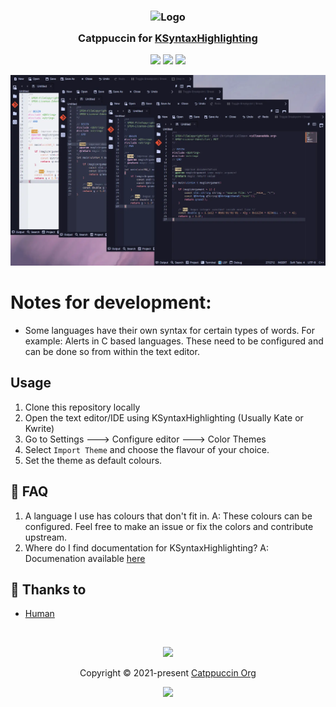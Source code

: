 <h3 align="center">
	<img src="https://raw.githubusercontent.com/catppuccin/catppuccin/main/assets/logos/exports/1544x1544_circle.png" width="100" alt="Logo"/><br/>
	<img src="https://raw.githubusercontent.com/catppuccin/catppuccin/main/assets/misc/transparent.png" height="30" width="0px"/>
	Catppuccin for <a href="https://github.com/Sourcastic/KSyntaxHighlighting">KSyntaxHighlighting</a>
	<img src="https://raw.githubusercontent.com/catppuccin/catppuccin/main/assets/misc/transparent.png" height="30" width="0px"/>
</h3>

<p align="center">
	<a href="https://github.com/Sourcastic/KSyntaxHighlighting/stargazers"><img src="https://img.shields.io/github/stars/Sourcastic/KSyntaxHighlighting?colorA=363a4f&colorB=b7bdf8&style=for-the-badge"></a>
	<a href="https://github.com/Sourcastic/KSyntaxHighlighting/issues"><img src="https://img.shields.io/github/issues/Sourcastic/KSyntaxHighlighting?colorA=363a4f&colorB=f5a97f&style=for-the-badge"></a>
	<a href="https://github.com/Sourcastic/KSyntaxHighlighting/contributors"><img src="https://img.shields.io/github/contributors/Sourcastic/KSyntaxHighlighting?colorA=363a4f&colorB=a6da95&style=for-the-badge"></a>
</p>

<p align="center">
	<img src="https://raw.githubusercontent.com/Sourcastic/KSyntaxhighlighting/main/assets/ss.webp"/>
</p>


# Notes for development:
- Some languages have their own syntax for certain types of words. For example: Alerts in C based languages. These need to be configured and can be done so from within the text editor.
## Usage

1. Clone this repository locally
2. Open the text editor/IDE using KSyntaxHighlighting (Usually Kate or Kwrite)
3. Go to Settings ---> Configure editor ---> Color Themes
4. Select `Import Theme` and choose the flavour of your choice.
5. Set the theme as default colours.



## 🙋 FAQ

1. A language I use has colours that don't fit in.
   A: These colours can be configured. Feel free to make an issue or fix the colors and contribute upstream.
2. Where do I find documentation for KSyntaxHighlighting?
   A: Documenation available [here](https://docs.kde.org/trunk5/en/kate/katepart/color-themes.html#color-themes-gui)
   
## 💝 Thanks to

- [Human](https://github.com/catppuccin)

&nbsp;

<p align="center">
	<img src="https://raw.githubusercontent.com/catppuccin/catppuccin/main/assets/footers/gray0_ctp_on_line.svg?sanitize=true" />
</p>

<p align="center">
	Copyright &copy; 2021-present <a href="https://github.com/catppuccin" target="_blank">Catppuccin Org</a>
</p>

<p align="center">
	<a href="https://github.com/catppuccin/catppuccin/blob/main/LICENSE"><img src="https://img.shields.io/static/v1.svg?style=for-the-badge&label=License&message=MIT&logoColor=d9e0ee&colorA=363a4f&colorB=b7bdf8"/></a>
</p>
